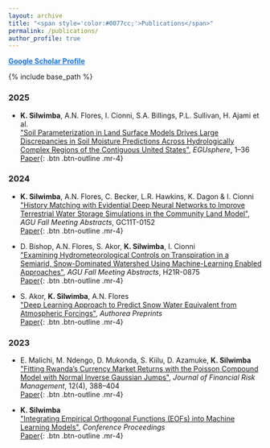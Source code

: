 ```yaml
---
layout: archive
title: "<span style='color:#0077cc;'>Publications</span>"
permalink: /publications/
author_profile: true
---
```


<!-- {% if author.googlescholar %}
  You can also find my articles on <u><a href="{{author.googlescholar}}">my Google Scholar profile</a>.</u>
{% endif %} -->
<a href="https://scholar.google.com/citations?user=UluXFnQAAAAJ&hl=en" style="color:#1a73e8; font-weight:bold;">Google Scholar Profile</a>



{% include base_path %}

### 2025
* **K. Silwimba**, A.N. Flores, I. Cionni, S.A. Billings, P.L. Sullivan, H. Ajami et al.  
["Soil Parameterization in Land Surface Models Drives Large Discrepancies in Soil Moisture Predictions Across Hydrologically Complex Regions of the Contiguous United States"](https://scholar.google.com/scholar?q=Soil+Parameterization+in+Land+Surface+Models+Drives+Large+Discrepancies+in+Soil+Moisture+Predictions), *EGUsphere*, 1–36  
[Paper](https://scholar.google.com/scholar?q=Soil+Parameterization+in+Land+Surface+Models+Drives+Large+Discrepancies+in+Soil+Moisture+Predictions){: .btn .btn-outline .mr-4}

### 2024
* **K. Silwimba**, A.N. Flores, C. Becker, L.R. Hawkins, K. Dagon & I. Cionni  
["History Matching with Evidential Deep Neural Networks to Improve Terrestrial Water Storage Simulations in the Community Land Model"](https://scholar.google.com/scholar?q=History+Matching+with+Evidential+Deep+Neural+Networks+to+Improve+Terrestrial+Water+Storage+Simulations+in+Community+Land+Model), *AGU Fall Meeting Abstracts*, GC11T-0152  
[Paper](https://scholar.google.com/scholar?q=History+Matching+with+Evidential+Deep+Neural+Networks+to+Improve+Terrestrial+Water+Storage+Simulations+in+Community+Land+Model){: .btn .btn-outline .mr-4}

* D. Bishop, A.N. Flores, S. Akor, **K. Silwimba**, I. Cionni  
["Examining Hydrometeorological Controls on Transpiration in a Semiarid, Snow-Dominated Watershed Using Machine-Learning Enabled Approaches"](https://scholar.google.com/scholar?q=Examining+Hydrometeorological+Controls+on+Transpiration+in+a+Semiarid,+Snow-dominated+Watershed+Using+Machine-learning+Enabled+Approaches), *AGU Fall Meeting Abstracts*, H21R-0875  
[Paper](https://scholar.google.com/scholar?q=Examining+Hydrometeorological+Controls+on+Transpiration+in+a+Semiarid,+Snow-dominated+Watershed+Using+Machine-learning+Enabled+Approaches){: .btn .btn-outline .mr-4}

* S. Akor, **K. Silwimba**, A.N. Flores  
["Deep Learning Approach to Predict Snow Water Equivalent from Atmospheric Forcings"](https://scholar.google.com/scholar?q=Deep+Learning+Approach+to+Predict+Snow+Water+Equivalent+from+Atmospheric+Forcings), *Authorea Preprints*  
[Paper](https://scholar.google.com/scholar?q=Deep+Learning+Approach+to+Predict+Snow+Water+Equivalent+from+Atmospheric+Forcings){: .btn .btn-outline .mr-4}

### 2023
* E. Malichi, M. Ndengo, D. Mukonda, S. Kiilu, D. Azamuke, **K. Silwimba**  
["Fitting Rwanda’s Currency Market Returns with the Poisson Compound Model with Normal Inverse Gaussian Jumps"](https://scholar.google.com/scholar?q=Fitting+Rwanda%E2%80%99s+Currency+Market+Returns+Poisson+Compound+Model+Normal+Inverse+Gaussian+Jumps), *Journal of Financial Risk Management*, 12(4), 388–404  
[Paper](https://scholar.google.com/scholar?q=Fitting+Rwanda%E2%80%99s+Currency+Market+Returns+Poisson+Compound+Model+Normal+Inverse+Gaussian+Jumps){: .btn .btn-outline .mr-4}

* **K. Silwimba**  
["Integrating Empirical Orthogonal Functions (EOFs) into Machine Learning Models"](https://scholar.google.com/scholar?q=Integrating+Empirical+Orthogonal+Functions+into+Machine+Learning+Models), *Conference Proceedings*  
[Paper](https://scholar.google.com/scholar?q=Integrating+Empirical+Orthogonal+Functions+into+Machine+Learning+Models){: .btn .btn-outline .mr-4}

